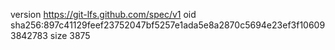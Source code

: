 version https://git-lfs.github.com/spec/v1
oid sha256:897c41129feef23752047bf5257e1ada5e8a2870c5694e23ef3f106093842783
size 3875
